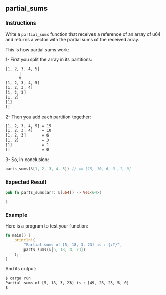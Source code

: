 ## partial_sums

### Instructions

Write a `partial_sums` function that receives a reference of an array of u64 and returns a vector with the partial sums of the received array.

This is how partial sums work:

1- First you split the array in its partitions:

```sh
[1, 2, 3, 4, 5]
      |
      V
[1, 2, 3, 4, 5]
[1, 2, 3, 4]
[1, 2, 3]
[1, 2]
[1]
[]
```

2- Then you add each partition together:

```sh
[1, 2, 3, 4, 5] = 15
[1, 2, 3, 4]    = 10
[1, 2, 3]       = 6
[1, 2]          = 3
[1]             = 1
[]              = 0
```

3- So, in conclusion:

```rs
parts_sums(&[1, 2, 3, 4, 5]) // == [15, 10, 6, 3 ,1, 0]
```

### Expected Result

```rs
pub fn parts_sums(arr: &[u64]) -> Vec<64>{

}
```

### Example

Here is a program to test your function:

```rs
fn main() {
    println!(
        "Partial sums of [5, 18, 3, 23] is : {:?}",
        parts_sums(&[5, 18, 3, 23])
    );
}
```

And its output:

```sh
$ cargo run
Partial sums of [5, 18, 3, 23] is : [49, 26, 23, 5, 0]
$
```

